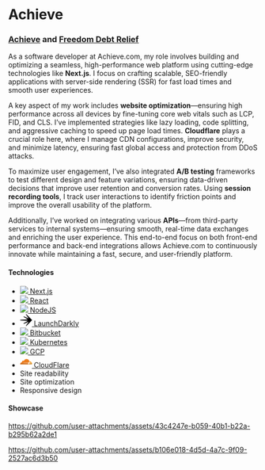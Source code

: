 # Achieve

### [Achieve](https://www.achieve.com/) and [Freedom Debt Relief](https://www.freedomdebtrelief.com/)


<!-- - CI/CD using <span><a href="https://git-scm.com/"><img src="./images/git.svg" alt="GitLogo" width="22px"/>Git</a></span> and <span><a href="https://bitbucket.org/"><img src="./images/bitbucket.svg" alt="GitLogo" width="20px"/> Bitbucket</a>
- Server side rendering & Frontend: <a href="https://react.dev/"><img src="./images/react.svg" width="20px"/> React.js</a>, <a href="https://nextjs.org/"><img src="./images/nextjs.svg" width="20px"/> Next.js</a>
- RESTful api design: <a href=""><img src="./images/python.svg" width="22px"/> Python</a>, <a href="https://www.djangoproject.com/">Django</a>, <a href="https://www.django-rest-framework.org/">Django REST framework</a>
- <a href=""><img src="./images/postgres.svg" width="22px"/> PostgreSQL</a>
- Payment integrations: CardNet, Paypal, Azul
- Content delivery network (CDN): <a href="https://www.digitalocean.com/products/spaces"><img src="./images/digitalocean.png" width="18px"/> DigitalOcean storage spaces (S3-Compatible)</a>
- <a href="https://www.nginx.com/"><img src="./images/nginx.svg" width="22px" /> Nginx</a>

<br /><br /> Screenshots:<br /> <br /><img src="./images/project-mobiliapp-1.png" /> -->

As a software developer at Achieve.com, my role involves building and optimizing a seamless, high-performance web platform using cutting-edge technologies like **Next.js**. I focus on crafting scalable, SEO-friendly applications with server-side rendering (SSR) for fast load times and smooth user experiences.

A key aspect of my work includes **website optimization**—ensuring high performance across all devices by fine-tuning core web vitals such as LCP, FID, and CLS. I’ve implemented strategies like lazy loading, code splitting, and aggressive caching to speed up page load times. **Cloudflare** plays a crucial role here, where I manage CDN configurations, improve security, and minimize latency, ensuring fast global access and protection from DDoS attacks.

To maximize user engagement, I’ve also integrated **A/B testing** frameworks to test different design and feature variations, ensuring data-driven decisions that improve user retention and conversion rates. Using **session recording tools**, I track user interactions to identify friction points and improve the overall usability of the platform.

Additionally, I’ve worked on integrating various **APIs**—from third-party services to internal systems—ensuring smooth, real-time data exchanges and enriching the user experience. This end-to-end focus on both front-end performance and back-end integrations allows Achieve.com to continuously innovate while maintaining a fast, secure, and user-friendly platform.

#### Technologies

- [<img src="./images/nextjs.svg?" width="24px"/> Next.js](https://nextjs.org/)
- [<img src="./images/react.svg?" width="24px"/> React](https://react.dev/)
- [<img src="./images/nodejs.svg?" width="24px"/> NodeJS](https://nodejs.org/)
- [<img src="./images/launchdarkly.svg" width="24px" /> LaunchDarkly](https://launchdarkly.com)
- [<img src="./images/bitbucket.svg" width="20px" /> Bitbucket](https://bitbucket.org/) 
- [<img src="./images/kubernetes.svg" width="24px" /> Kubernetes](https://kubernetes.io/)
- [<img src="./images/gcp.svg" width="24px" /> GCP](https://cloud.google.com/)
- [<img src="./images/cloudflare.webp" width="24px" /> CloudFlare](https://www.cloudflare.com/)
- Site readability
- Site optimization
- Responsive design

#### Showcase

https://github.com/user-attachments/assets/43c4247e-b059-40b1-b22a-b295b62a2de1

https://github.com/user-attachments/assets/b106e018-4d5d-4a7c-9f09-2527ac6d3b50


